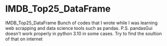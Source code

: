 # IMDB_Top25_DataFrame
IMDB_Top25_DataFrame
Bunch of codes that I wrote while I was learning web scrapping and data science tools such as pandas.
P.S.
pandasGui doesn't work properly in python 3.10 in some cases. Try to find the soultion of that on internet
